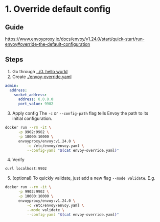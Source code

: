 # 1. Override default config

## Guide
https://www.envoyproxy.io/docs/envoy/v1.24.0/start/quick-start/run-envoy#override-the-default-configuration

## Steps
1. Go through [../0. hello world](./../0.%20hello%20world/README.md)
2. Create [./envoy-override.yaml](./envoy-override.yaml)
```yaml
admin:
  address:
    socket_address:
      address: 0.0.0.0
      port_value: 9902
```
3. Apply config
The `-c` or `--config-path` flag tells Envoy the path to its initial configuration.
```bash
docker run --rm -it \
      -p 9902:9902 \
      -p 10000:10000 \
      envoyproxy/envoy:v1.24.0 \
          -c /etc/envoy/envoy.yaml \
          --config-yaml "$(cat envoy-override.yaml)"
```

4. Verify
```bash
curl localhost:9902
```

5. (optional) To quickly validate, just add a new flag `--mode validate`. E.g.
```bash
docker run --rm -it \
      -p 9902:9902 \
      -p 10000:10000 \
      envoyproxy/envoy:v1.24.0 \
          -c /etc/envoy/envoy.yaml \
          --mode validate \
          --config-yaml "$(cat envoy-override.yaml)"
```